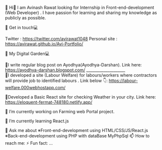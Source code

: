 📌 Hi👋 I am Avinash Rawat looking for Internship in Front-end-development (Web Developer) . I have passion for learning and sharing my knowledge as publicly as possible.

📌 Get in touch💻

   Twitter : https://twitter.com/avirawat1048
   Personal site : https://avirawat.github.io/Avi-Portfolio/

📌 My Digital Garden💻

   📝I write regular blog post on Ayodhya(Ayodhya-Darshan). Link here: https://ayodhya-darshan.blogspot.com/  ____________________                         
   💢I developed a site (Labour Welfare) for labours/workers where contractors will provide job to identified labours . Link below 👇: https://labour-welfare.000webhostapp.com/ 

   💫Developed a Basic React site for checking Weather in your city. Link here: https://eloquent-fermat-748180.netlify.app/

📌 I’m currently working on Farming web Portal project.

📌 I’m currently learning React.js

💬 Ask me about
   ※Front-end-development using HTML/CSS/JS/React.js
   ※Back-end-development using PHP with dataBase MyPhpSql
📫 How to reach me: 
⚡ Fun fact: ...

